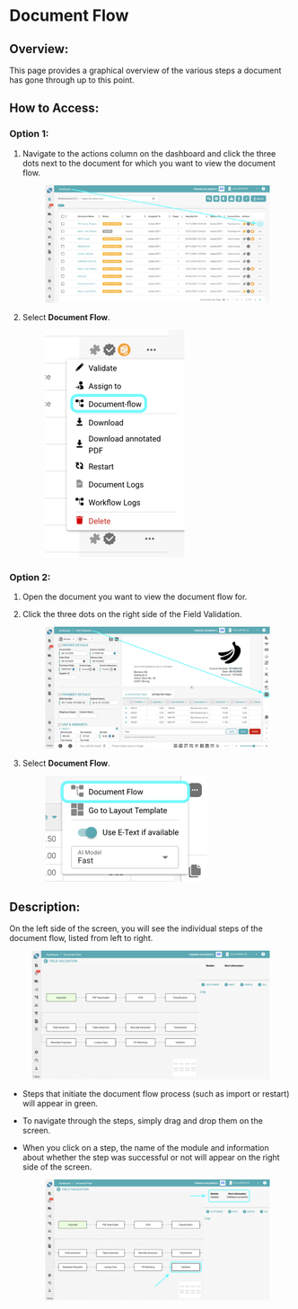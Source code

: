 # Document Flow

## **Overview:**

This page provides a graphical overview of the various steps a document has gone through up to this point.

## **How to Access:**

### **Option 1:**

1.  Navigate to the actions column on the dashboard and click the three dots next to the document for which you want to view the document flow.

    <figure><img src="../../../.gitbook/assets/DocumentFlow_1.png" alt=""><figcaption></figcaption></figure>
2.  Select **Document Flow**.

    <figure><img src="../../../.gitbook/assets/DocumentFlow_2.png" alt="" width="248"><figcaption></figcaption></figure>

### **Option 2:**

1. Open the document you want to view the document flow for.
2.  Click the three dots on the right side of the Field Validation.

    <figure><img src="../../../.gitbook/assets/DocumentFlow_3.png" alt=""><figcaption></figcaption></figure>
3.  Select **Document Flow**.

    <figure><img src="../../../.gitbook/assets/DocumentFlow_4.png" alt="" width="288"><figcaption></figcaption></figure>

## **Description:**

On the left side of the screen, you will see the individual steps of the document flow, listed from left to right.

<figure><img src="../../../.gitbook/assets/DocumentFlow_6.png" alt=""><figcaption></figcaption></figure>

* Steps that initiate the document flow process (such as import or restart) will appear in green.
* To navigate through the steps, simply drag and drop them on the screen.
*   When you click on a step, the name of the module and information about whether the step was successful or not will appear on the right side of the screen.

    <figure><img src="../../../.gitbook/assets/DocumentFlow_7.png" alt=""><figcaption></figcaption></figure>
